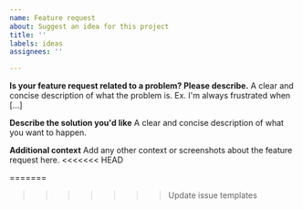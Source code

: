 ```yaml
---
name: Feature request
about: Suggest an idea for this project
title: ''
labels: ideas
assignees: ''

---
```


**Is your feature request related to a problem? Please describe.**
A clear and concise description of what the problem is. Ex. I'm always frustrated when [...]

**Describe the solution you'd like**
A clear and concise description of what you want to happen.

**Additional context**
Add any other context or screenshots about the feature request here.
<<<<<<< HEAD

=======
>>>>>>> Update issue templates

